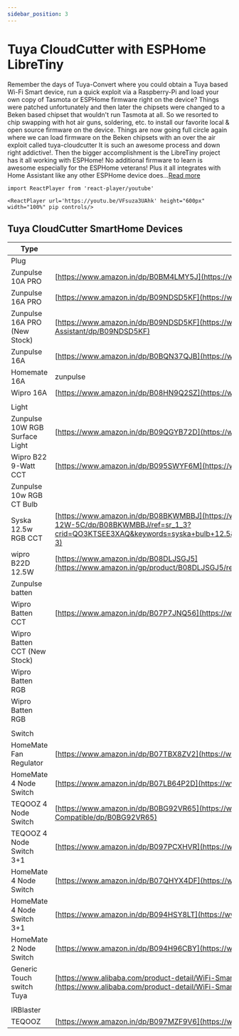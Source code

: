 ```yaml
---
sidebar_position: 3
---
```



# Tuya CloudCutter with ESPHome LibreTiny

Remember the days of Tuya-Convert where you could obtain a Tuya based Wi-Fi Smart device, run a quick exploit via a Raspberry-Pi and load your own copy of Tasmota or ESPHome firmware right on the device? Things were patched unfortunately and then later the chipsets were changed to a Beken based chipset that wouldn't run Tasmota at all. So we resorted to chip swapping with hot air guns, soldering, etc. to install our favorite local & open source firmware on the device. Things are now going full circle again where we can load firmware on the Beken chipsets with an over the air exploit called tuya-cloudcutter It is such an awesome process and down right addictive!. Then the bigger accomplishment is the LibreTiny project has it all working with ESPHome! No additional firmware to learn is awesome especially for the ESPHome veterans! Plus it all integrates with Home Assistant like any other ESPHome device does...[Read more](https://digiblur.com/2023/08/19/updated-tuya-cloudcutter-with-esphome-bk7231-how-to-guide/)


```mdx-code-block
import ReactPlayer from 'react-player/youtube'

<ReactPlayer url='https://youtu.be/VFsuza3UAhk' height="600px" width="100%" pip controls/>
```


## Tuya CloudCutter SmartHome Devices

| Type                           | Link                                                                                                                                                                                                                                                                                                                                                                                                                                                      |
| ------------------------------ | --------------------------------------------------------------------------------------------------------------------------------------------------------------------------------------------------------------------------------------------------------------------------------------------------------------------------------------------------------------------------------------------------------------------------------------------------------- |
| Plug                           |                                                                                                                                                                                                                                                                                                                                                                                                                                                           |
| Zunpulse 10A PRO               | [](https://www.amazon.in/dp/B0BM4LMY5J)[https://www.amazon.in/dp/B0BM4LMY5J](https://www.amazon.in/dp/B0BM4LMY5J)                                                                                                                                                                                                                                                                                                                                         |
| Zunpulse 16A PRO               | [](https://www.amazon.in/dp/B09NDSD5KF)[https://www.amazon.in/dp/B09NDSD5KF](https://www.amazon.in/dp/B09NDSD5KF)                                                                                                                                                                                                                                                                                                                                         |
| Zunpulse 16A PRO (New Stock)   | [](https://www.amazon.in/zunpulse-Energy-Monitoring-Compatible-Assistant/dp/B09NDSD5KF)[https://www.amazon.in/dp/B09NDSD5KF](https://www.amazon.in/zunpulse-Energy-Monitoring-Compatible-Assistant/dp/B09NDSD5KF)                                                                                                                                                                                                                                         |
| Zunpulse 16A                   | [](https://www.amazon.in/dp/B0BQN37QJB)[https://www.amazon.in/dp/B0BQN37QJB](https://www.amazon.in/dp/B0BQN37QJB)                                                                                                                                                                                                                                                                                                                                         |
| Homemate 16A                   | zunpulse                                                                                                                                                                                                                                                                                                                                                                                                                                                  |
| Wipro 16A                      | [](https://www.amazon.in/dp/B08HN9Q2SZ)[https://www.amazon.in/dp/B08HN9Q2SZ](https://www.amazon.in/dp/B08HN9Q2SZ)                                                                                                                                                                                                                                                                                                                                         |
|                                |                                                                                                                                                                                                                                                                                                                                                                                                                                                           |
| Light                          |                                                                                                                                                                                                                                                                                                                                                                                                                                                           |
| Zunpulse 10W RGB Surface Light | [](https://www.amazon.in/dp/B09QGYB72D)[https://www.amazon.in/dp/B09QGYB72D](https://www.amazon.in/dp/B09QGYB72D)                                                                                                                                                                                                                                                                                                                                         |
| Wipro B22 9-Watt CCT           | [](https://www.amazon.in/dp/B095SWYF6M)[https://www.amazon.in/dp/B095SWYF6M](https://www.amazon.in/dp/B095SWYF6M)                                                                                                                                                                                                                                                                                                                                         |
| Zunpulse 10w RGB CT Bulb       |                                                                                                                                                                                                                                                                                                                                                                                                                                                           |
| Syska 12.5w RGB CCT            | [](https://www.amazon.in/12-Watt-Enabled-Compatible-Assistant-SSK-SMW-12W-5C/dp/B08BKWMBBJ/ref=sr_1_3?crid=QO3KTSEE3XAQ&keywords=syska+bulb+12.5&qid=1677330519&sprefix=syska+bulb+12.5%2Caps%2C217&sr=8-3)[https://www.amazon.in/dp/B08BKWMBBJ](https://www.amazon.in/12-Watt-Enabled-Compatible-Assistant-SSK-SMW-12W-5C/dp/B08BKWMBBJ/ref=sr_1_3?crid=QO3KTSEE3XAQ&keywords=syska+bulb+12.5&qid=1677330519&sprefix=syska+bulb+12.5%2Caps%2C217&sr=8-3) |
| wipro B22D 12.5W               | [](https://www.amazon.in/gp/product/B08DLJSGJ5/ref=ppx_yo_dt_b_asin_title_o00_s00?ie=UTF8&psc=1)[https://www.amazon.in/dp/B08DLJSGJ5](https://www.amazon.in/gp/product/B08DLJSGJ5/ref=ppx_yo_dt_b_asin_title_o00_s00?ie=UTF8&psc=1)                                                                                                                                                                                                                       |
| Zunpulse batten                |                                                                                                                                                                                                                                                                                                                                                                                                                                                           |
| Wipro Batten CCT               | [](https://www.amazon.in/dp/B07P7JNQ56)[https://www.amazon.in/dp/B07P7JNQ56](https://www.amazon.in/dp/B07P7JNQ56)                                                                                                                                                                                                                                                                                                                                         |
| Wipro Batten CCT (New Stock)   |                                                                                                                                                                                                                                                                                                                                                                                                                                                           |
| Wipro Batten RGB               |                                                                                                                                                                                                                                                                                                                                                                                                                                                           |
| Wipro Batten RGB               |                                                                                                                                                                                                                                                                                                                                                                                                                                                           |
|                                |                                                                                                                                                                                                                                                                                                                                                                                                                                                           |
| Switch                         |                                                                                                                                                                                                                                                                                                                                                                                                                                                           |
| HomeMate Fan Regulator         | [](https://www.amazon.in/dp/B07TBX8ZV2/)[https://www.amazon.in/dp/B07TBX8ZV2](https://www.amazon.in/dp/B07TBX8ZV2/)                                                                                                                                                                                                                                                                                                                                       |
| HomeMate 4 Node Switch         | [](https://www.amazon.in/dp/B07LB64P2D)[https://www.amazon.in/dp/B07LB64P2D](https://www.amazon.in/dp/B07LB64P2D)                                                                                                                                                                                                                                                                                                                                         |
| TEQOOZ 4 Node Switch           | [](https://www.amazon.in/TEQOOZ%C2%AE-Switch-Retrofit-Control-Compatible/dp/B0BG92VR65)[https://www.amazon.in/dp/B0BG92VR65](https://www.amazon.in/TEQOOZ%C2%AE-Switch-Retrofit-Control-Compatible/dp/B0BG92VR65)                                                                                                                                                                                                                                         |
| TEQOOZ 4 Node Switch 3+1       | [](https://www.amazon.in/dp/B097PCXHVR/)[https://www.amazon.in/dp/B097PCXHVR](https://www.amazon.in/dp/B097PCXHVR/)                                                                                                                                                                                                                                                                                                                                       |
| HomeMate 4 Node Switch         | [](https://www.amazon.in/dp/B07QHYX4DF)[https://www.amazon.in/dp/B07QHYX4DF](https://www.amazon.in/dp/B07QHYX4DF)                                                                                                                                                                                                                                                                                                                                         |
| HomeMate 4 Node Switch 3+1     | [](https://www.amazon.in/dp/B094HSY8LT/)[https://www.amazon.in/dp/B094HSY8LT](https://www.amazon.in/dp/B094HSY8LT/)                                                                                                                                                                                                                                                                                                                                       |
| HomeMate 2 Node Switch         | [](https://www.amazon.in/dp/B094H96CBY/)[https://www.amazon.in/dp/B094H96CBY](https://www.amazon.in/dp/B094H96CBY/)                                                                                                                                                                                                                                                                                                                                       |
| Generic Touch switch Tuya      | [](https://www.alibaba.com/product-detail/WiFi-Smart-Light-Switch-Glass-Panel_1600081578761.html?fromMSite=true)[https://www.alibaba.com/product-detail/WiFi-Smart-Light-Switch-Glass-Panel_1600081578761.html?fromMSite=true](https://www.alibaba.com/product-detail/WiFi-Smart-Light-Switch-Glass-Panel_1600081578761.html?fromMSite=true)                                                                                                              |
|                                |                                                                                                                                                                                                                                                                                                                                                                                                                                                           |
| IRBlaster                      |                                                                                                                                                                                                                                                                                                                                                                                                                                                           |
| TEQOOZ                         | [](https://www.amazon.in/dp/B097MZF9V6/)[https://www.amazon.in/dp/B097MZF9V6](https://www.amazon.in/dp/B097MZF9V6/)                                                                                                                                                                                                                                                                                                                                       |